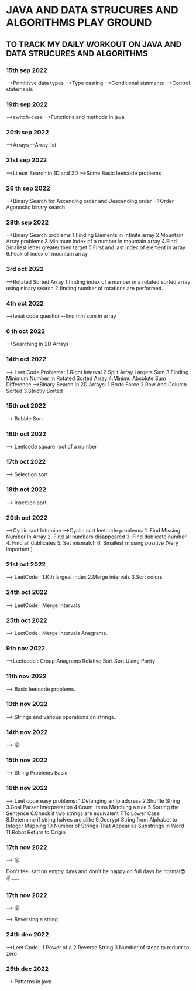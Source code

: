 # JAVA AND DATA STRUCURES AND ALGORITHMS PLAY GROUND

## TO TRACK MY DAILY WORKOUT ON JAVA AND DATA STRUCURES AND ALGORITHMS

### 15th sep 2022

-->Primitivve data types
-->Type casting
-->Conditional statments
-->Control statements

### 19th sep 2022

-->switch-case
-->Functions and methods in java

### 20th sep 2022

-->Arrays
--Array list

### 21st sep 2022

-->Linear Search in 1D and 2D
-->Some Basic leetcode problems

### 26 th sep 2022

-->Binary Search for Ascending order and Descending order
-->Order Agonostic binary search

### 28th sep 2022

-->Binary Search problems
1.Finding Elements in infinite array
2.Mountain Array problems
3.Minimum index of a number in mountain array
4.Find Smallest letter greater then target
5.First and last index of element in array
6.Peak of index of mountain array

### 3rd oct 2022

-->Rotated Sorted Array
1.finding index of a number in a rotated sorted array using ninary search
2.finding number of rotations are performed.

### 4th oct 2022

-->leeat code question--find min sum in array

### 6 th oct 2022

-->Searching in 2D Arrays

### 14th oct 2022

--> Leet Code Problems: 1.Right Interval
                        2.Split Array Largets Sum
                        3.Finding Minimum Number In Rotated Sorted Array
                        4.Minimu Absolute Sum Difference
-->Binary Search in 2D Arrays: 1.Brute Force
                               2.Row And Column Sorted
                               3.Strictly Sorted

### 15th oct 2022

--> Bubble Sort

### 16th oct 2022

--> Leetcode square root of a number

### 17th oct 2022

--> Selection sort

### 18th oct 2022

--> Insertion sort

### 20th oct 2022

-->Cyclic sort Intutuion
-->Cyclic sort leetcode problems: 1. Find Missing Number In Array
                                  2. Find all numbers disappeared
                                  3. Find dublicate number
                                  4. Find all dublicates
                                  5. Set mismatch
                                  6. Smallest missing positive (Very important )

### 21st oct 2022

--> LeetCode : 1.Kth largest index
               2.Merge intervals
               3.Sort colors 


### 24th oct 2022

--> LeetCode : Merge Intervals

### 25th oct 2022

--> LeetCode : Merge Intervals
               Anagrams.

### 9th nov 2022

-->Leetcode : Group Anagrams
              Relative Sort
              Sort Using Parity

### 11th  nov 2022

--> Basic leetcode problems.

### 13th nov 2022

--> Strings and various operations on strings..

### 14th nov 2022

--> 😥

### 15th nov 2022

--> String Problems Basic

### 16th nov 2022

--> Leet code easy problems: 1.Defanging an Ip address
                             2.Shuffle String
                             3.Goal Parser Interpretation
                             4.Count Items Matching a rule
                             5.Sorting the Sentence
                             6.Check if two strings are equivalent
                             7.To Lower Case
                             8.Determine if string halves are alike
                             9.Decrypt String from Alphabet to Integer Mapping
                             10.Number of Strings That Appear as Substrings in Word
                             11.Robot Return to Origin

### 17th nov 2022

--> 😥



Don't feel sad on empty days and don't be happy on full days be normal😎✌......


### 17th nov 2022

--> 😥


--> Reversing a string

### 24th dec 2022

-->Leet Code : 1.Power of a
               2.Reverse String
               3.Number of steps to reducr to zero

### 25th dec 2022

--> Patterns in java

